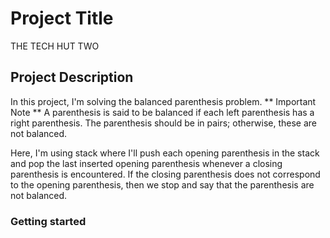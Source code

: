 # Project Title

THE TECH HUT TWO

## Project Description

In this project, I'm solving the balanced parenthesis problem.
** Important Note **
A parenthesis is said to be balanced if each left parenthesis has a right parenthesis. 
The parenthesis should be in pairs; otherwise, these are not balanced. 

Here, I'm using stack where I'll push each opening parenthesis in the stack and pop the last inserted opening parenthesis whenever a closing parenthesis is encountered. If the closing parenthesis does not correspond to the opening parenthesis, then we stop and say that the parenthesis are not balanced.

### Getting started
